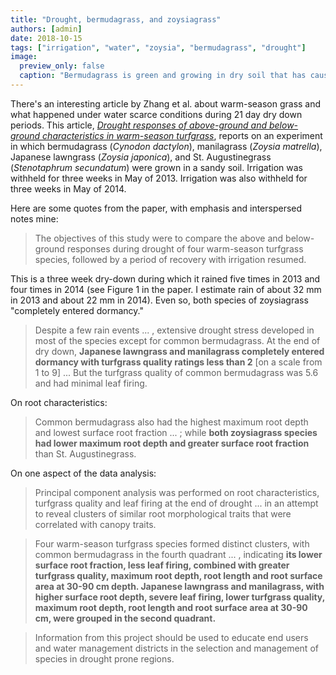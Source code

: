 ```yaml
---
title: "Drought, bermudagrass, and zoysiagrass"
authors: [admin]
date: 2018-10-15
tags: ["irrigation", "water", "zoysia", "bermudagrass", "drought"]
image:
  preview_only: false
  caption: "Bermudagrass is green and growing in dry soil that has caused dormancy in surrounding zoysiagrass"
---
```


There's an interesting article by Zhang et al. about warm-season grass and what happened under water scarce conditions during 21 day dry down periods. This article, [*Drought responses of above-ground and below-ground characteristics in warm-season turfgrass*](https://dx.doi.org/10.1111/jac.12301), reports on an experiment in which bermudagrass (*Cynodon dactylon*), manilagrass (*Zoysia matrella*), Japanese lawngrass (*Zoysia japonica*), and St. Augustinegrass (*Stenotaphrum secundatum*) were grown in a sandy soil. Irrigation was withheld for three weeks in May of 2013. Irrigation was also withheld for three weeks in May of 2014. 

Here are some quotes from the paper, with emphasis and interspersed notes mine:

> The objectives of this study were to compare the above and below-ground responses during drought of four warm-season turfgrass species, followed by a period of recovery with irrigation resumed.

This is a three week dry-down during which it rained five times in 2013 and four times in 2014 (see Figure 1 in the paper. I estimate rain of about 32 mm in 2013 and about 22 mm in 2014). Even so, both species of zoysiagrass "completely entered dormancy."

> Despite a few rain events ... , extensive drought stress developed in most of the species except for common bermudagrass. At the end of dry down, **Japanese lawngrass and manilagrass completely entered dormancy with turfgrass quality ratings less than 2** [on a scale from 1 to 9] ... But the turfgrass quality of common bermudagrass was 5.6 and had minimal leaf firing.

On root characteristics:

> Common bermudagrass also had the highest maximum root depth and lowest surface root fraction ... ; while **both zoysiagrass species had lower maximum root depth and greater surface root fraction** than St. Augustinegrass.

On one aspect of the data analysis:

> Principal component analysis was performed on root characteristics, turfgrass quality and leaf firing at the end of drought ... in an attempt to reveal clusters of similar root morphological traits that were correlated with canopy traits.

> Four warm-season turfgrass species formed distinct clusters, with common bermudagrass in the fourth quadrant ... , indicating **its lower surface root fraction, less leaf firing, combined with greater turfgrass quality, maximum root depth, root length and root surface area at 30-90 cm depth. Japanese lawngrass and manilagrass, with higher surface root depth, severe leaf firing, lower turfgrass quality, maximum root depth, root length and root surface area at 30-90 cm, were grouped in the second quadrant.**

> Information from this project should be used to educate end users and water management districts in the selection and management of species in drought prone regions.

